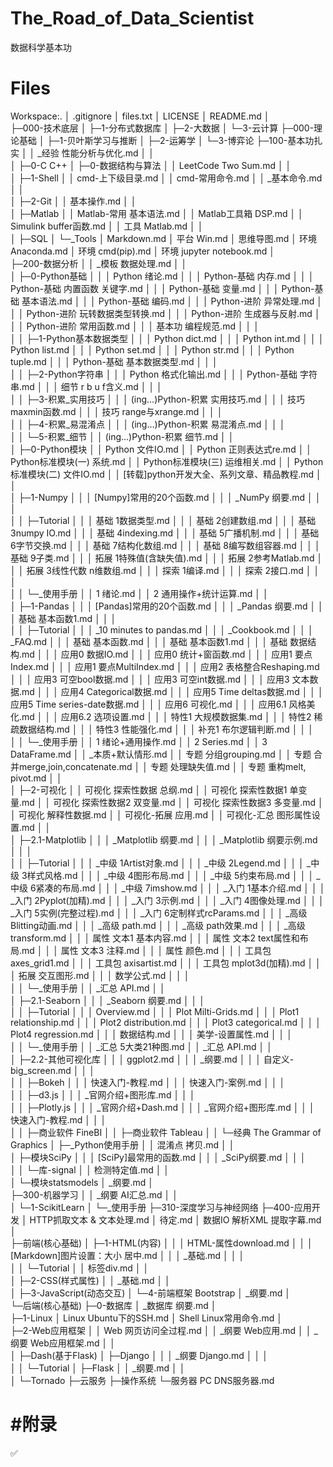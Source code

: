 # The_Road_of_Data_Scientist
数据科学基本功

# Files

Workspace:.
│  .gitignore
│  files.txt
│  LICENSE
│  README.md
│  
├─000-技术底层
│  ├─1-分布式数据库
│  ├─2-大数据
│  └─3-云计算
├─000-理论基础
│  ├─1-贝叶斯学习与推断
│  ├─2-运筹学
│  └─3-博弈论
├─100-基本功扎实
│  │  _经验 性能分析与优化.md
│  │  
│  ├─0-C C++
│  ├─0-数据结构与算法
│  │      LeetCode  Two Sum.md
│  │      
│  ├─1-Shell
│  │      cmd-上下级目录.md
│  │      cmd-常用命令.md
│  │      _基本命令.md
│  │      
│  ├─2-Git
│  │      基本操作.md
│  │      
│  ├─Matlab
│  │      Matlab-常用  基本语法.md
│  │      Matlab工具箱  DSP.md
│  │      Simulink  buffer函数.md
│  │      工具  Matlab.md
│  │      
│  ├─SQL
│  └─_Tools
│          Markdown.md
│          平台 Win.md
│          思维导图.md
│          环境 Anaconda.md
│          环境 cmd(pip).md
│          环境 jupyter notebook.md
│          
├─200-数据分析
│  │  _模板 数据处理.md
│  │  
│  ├─0-Python基础
│  │  │  Python  绪论.md
│  │  │  Python-基础  内存.md
│  │  │  Python-基础  内置函数 关键字.md
│  │  │  Python-基础  变量.md
│  │  │  Python-基础  基本语法.md
│  │  │  Python-基础  编码.md
│  │  │  Python-进阶  异常处理.md
│  │  │  Python-进阶  玩转数据类型转换.md
│  │  │  Python-进阶  生成器与反射.md
│  │  │  Python-进阶 常用函数.md
│  │  │  基本功  编程规范.md
│  │  │  
│  │  ├─1-Python基本数据类型
│  │  │      Python dict.md
│  │  │      Python int.md
│  │  │      Python list.md
│  │  │      Python set.md
│  │  │      Python str.md
│  │  │      Python tuple.md
│  │  │      Python-基础  基本数据类型.md
│  │  │      
│  │  ├─2-Python字符串
│  │  │      Python 格式化输出.md
│  │  │      Python-基础  字符串.md
│  │  │      细节 r b u f含义.md
│  │  │      
│  │  ├─3-积累_实用技巧
│  │  │      (ing...)Python-积累  实用技巧.md
│  │  │      技巧  maxmin函数.md
│  │  │      技巧  range与xrange.md
│  │  │      
│  │  ├─4-积累_易混淆点
│  │  │      (ing...)Python-积累  易混淆点.md
│  │  │      
│  │  └─5-积累_细节
│  │          (ing...)Python-积累  细节.md
│  │          
│  ├─0-Python模块
│  │      Python  文件IO.md
│  │      Python  正则表达式re.md
│  │      Python标准模块(一)  系统.md
│  │      Python标准模块(三)  运维相关.md
│  │      Python标准模块(二)  文件IO.md
│  │      [转载]python开发大全、系列文章、精品教程.md
│  │      
│  ├─1-Numpy
│  │  │  [Numpy]常用的20个函数.md
│  │  │  _NumPy 纲要.md
│  │  │  
│  │  ├─Tutorial
│  │  │      基础 1数据类型.md
│  │  │      基础 2创建数组.md
│  │  │      基础 3numpy IO.md
│  │  │      基础 4indexing.md
│  │  │      基础 5广播机制.md
│  │  │      基础 6字节交换.md
│  │  │      基础 7结构化数组.md
│  │  │      基础 8编写数组容器.md
│  │  │      基础 9子类.md
│  │  │      拓展 1特殊值(含缺失值).md
│  │  │      拓展 2参考Matlab.md
│  │  │      拓展 3线性代数 n维数组.md
│  │  │      探索 1编译.md
│  │  │      探索 2接口.md
│  │  │      
│  │  └─_使用手册
│  │          1 绪论.md
│  │          2 通用操作+统计运算.md
│  │          
│  ├─1-Pandas
│  │  │  [Pandas]常用的20个函数.md
│  │  │  _Pandas 纲要.md
│  │  │  基础 基本函数1.md
│  │  │  
│  │  ├─Tutorial
│  │  │      _10 minutes to pandas.md
│  │  │      _Cookbook.md
│  │  │      _FAQ.md
│  │  │      基础 基本函数.md
│  │  │      基础 基本函数1.md
│  │  │      基础 数据结构.md
│  │  │      应用0 数据IO.md
│  │  │      应用0 统计+窗函数.md
│  │  │      应用1 要点Index.md
│  │  │      应用1 要点MultiIndex.md
│  │  │      应用2 表格整合Reshaping.md
│  │  │      应用3 可空bool数据.md
│  │  │      应用3 可空int数据.md
│  │  │      应用3 文本数据.md
│  │  │      应用4 Categorical数据.md
│  │  │      应用5 Time deltas数据.md
│  │  │      应用5 Time series-date数据.md
│  │  │      应用6 可视化.md
│  │  │      应用6.1 风格美化.md
│  │  │      应用6.2 选项设置.md
│  │  │      特性1 大规模数据集.md
│  │  │      特性2 稀疏数据结构.md
│  │  │      特性3 性能强化.md
│  │  │      补充1 布尔逻辑判断.md
│  │  │      
│  │  └─_使用手册
│  │          1 绪论+通用操作.md
│  │          2 Series.md
│  │          3 DataFrame.md
│  │          _本质+默认情形.md
│  │          专题 分组grouping.md
│  │          专题 合并merge,join,concatenate.md
│  │          专题 处理缺失值.md
│  │          专题 重构melt, pivot.md
│  │          
│  ├─2-可视化
│  │      可视化 探索性数据 总纲.md
│  │      可视化 探索性数据1 单变量.md
│  │      可视化 探索性数据2  双变量.md
│  │      可视化 探索性数据3  多变量.md
│  │      可视化 解释性数据.md
│  │      可视化-拓展  应用.md
│  │      可视化-汇总  图形属性设置.md
│  │      
│  ├─2.1-Matplotlib
│  │  │  _Matplotlib 纲要.md
│  │  │  _Matplotlib 纲要示例.md
│  │  │  
│  │  ├─Tutorial
│  │  │      _中级 1Artist对象.md
│  │  │      _中级 2Legend.md
│  │  │      _中级 3样式风格.md
│  │  │      _中级 4图形布局.md
│  │  │      _中级 5约束布局.md
│  │  │      _中级 6紧凑的布局.md
│  │  │      _中级 7imshow.md
│  │  │      _入门 1基本介绍.md
│  │  │      _入门 2Pyplot(加精).md
│  │  │      _入门 3示例.md
│  │  │      _入门 4图像处理.md
│  │  │      _入门 5实例(完整过程).md
│  │  │      _入门 6定制样式rcParams.md
│  │  │      _高级 Blitting动画.md
│  │  │      _高级 path.md
│  │  │      _高级 path效果.md
│  │  │      _高级 transform.md
│  │  │      属性 文本1 基本内容.md
│  │  │      属性 文本2 text属性和布局.md
│  │  │      属性 文本3 注释.md
│  │  │      属性 颜色.md
│  │  │      工具包 axes_grid1.md
│  │  │      工具包 axisartist.md
│  │  │      工具包 mplot3d(加精).md
│  │  │      拓展 交互图形.md
│  │  │      数学公式.md
│  │  │      
│  │  └─_使用手册
│  │          _汇总 API.md
│  │          
│  ├─2.1-Seaborn
│  │  │  _Seaborn 纲要.md
│  │  │  
│  │  ├─Tutorial
│  │  │      Overview.md
│  │  │      Plot Milti-Grids.md
│  │  │      Plot1 relationship.md
│  │  │      Plot2 distribution.md
│  │  │      Plot3 categorical.md
│  │  │      Plot4 regression.md
│  │  │      数据结构.md
│  │  │      美学-设置属性.md
│  │  │      
│  │  └─_使用手册
│  │          _汇总 5大类21种图.md
│  │          _汇总 API.md
│  │          
│  ├─2.2-其他可视化库
│  │  │  ggplot2.md
│  │  │  _纲要.md
│  │  │  自定义-big_screen.md
│  │  │  
│  │  ├─Bokeh
│  │  │      快速入门-教程.md
│  │  │      快速入门-案例.md
│  │  │      
│  │  ├─d3.js
│  │  │      _官网介绍+图形库.md
│  │  │      
│  │  ├─Plotly.js
│  │  │      _官网介绍+Dash.md
│  │  │      _官网介绍+图形库.md
│  │  │      快速入门-教程.md
│  │  │      
│  │  ├─商业软件 FineBI
│  │  ├─商业软件 Tableau
│  │  └─经典 The Grammar of Graphics
│  ├─_Python使用手册
│  │      混淆点 拷贝.md
│  │      
│  ├─模块SciPy
│  │  │  [SciPy]最常用的函数.md
│  │  │  _SciPy纲要.md
│  │  │  
│  │  └─库-signal
│  │          检测特定值.md
│  │          
│  └─模块statsmodels
│          _纲要.md
│          
├─300-机器学习
│  │  _纲要 AI汇总.md
│  │  
│  └─1-ScikitLearn
│      └─_使用手册
├─310-深度学习与神经网络
├─400-应用开发
│      HTTP抓取文本 & 文本处理.md
│      待定.md
│      数据IO  解析XML 提取字幕.md
│      
├─前端(核心基础)
│  ├─1-HTML(内容)
│  │  │  HTML-属性download.md
│  │  │  [Markdown]图片设置：大小 居中.md
│  │  │  _基础.md
│  │  │  
│  │  └─Tutorial
│  │          标签div.md
│  │          
│  ├─2-CSS(样式属性)
│  │      _基础.md
│  │      
│  ├─3-JavaScript(动态交互)
│  └─4-前端框架 Bootstrap
│          _纲要.md
│          
└─后端(核心基础)
    ├─0-数据库
    │      _数据库 纲要.md
    │      
    ├─1-Linux
    │      Linux  Ubuntu下的SSH.md
    │      Shell  Linux常用命令.md
    │      
    ├─2-Web应用框架
    │  │  Web  网页访问全过程.md
    │  │  _纲要 Web应用.md
    │  │  _纲要 Web应用框架.md
    │  │  
    │  ├─Dash(基于Flask)
    │  ├─Django
    │  │  │  _纲要 Django.md
    │  │  │  
    │  │  └─Tutorial
    │  ├─Flask
    │  │      _纲要.md
    │  │      
    │  └─Tornado
    ├─云服务
    ├─操作系统
    └─服务器
            PC DNS服务器.md






# #附录

✅
